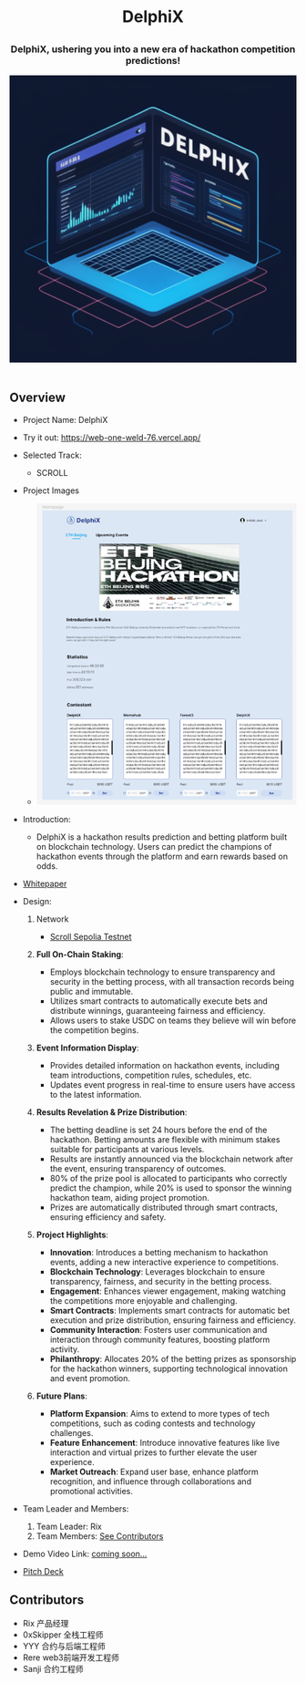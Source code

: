 <div align="center">
<h1>DelphiX</h1>
<h2></h2>
<h3>DelphiX, ushering you into a new era of hackathon competition predictions!</h3>
<img src="./design/assets/concept.png" width="900">
</div>
<br/>

## Overview

- Project Name: DelphiX
- Try it out: https://web-one-weld-76.vercel.app/
- Selected Track:

    - SCROLL

- Project Images
    - <img src="./design/assets/figma.png" >
- Introduction:

    - DelphiX is a hackathon results prediction and betting platform built on blockchain technology. Users can predict the champions of hackathon events through the platform and earn rewards based on odds.
- [Whitepaper](./design/wiki-en.md)
- Design:
    1. Network
        - [Scroll Sepolia Testnet](https://scroll.io/)

    2. **Full On-Chain Staking**:
        - Employs blockchain technology to ensure transparency and security in the betting process, with all transaction records being public and immutable.
        - Utilizes smart contracts to automatically execute bets and distribute winnings, guaranteeing fairness and efficiency.
        - Allows users to stake USDC on teams they believe will win before the competition begins.

    3. **Event Information Display**:
        - Provides detailed information on hackathon events, including team introductions, competition rules, schedules, etc.
        - Updates event progress in real-time to ensure users have access to the latest information.

    4. **Results Revelation & Prize Distribution**:
        - The betting deadline is set 24 hours before the end of the hackathon. Betting amounts are flexible with minimum stakes suitable for participants at various levels.
        - Results are instantly announced via the blockchain network after the event, ensuring transparency of outcomes.
        - 80% of the prize pool is allocated to participants who correctly predict the champion, while 20% is used to sponsor the winning hackathon team, aiding project promotion.
        - Prizes are automatically distributed through smart contracts, ensuring efficiency and safety.

    5. **Project Highlights**:
        - **Innovation**: Introduces a betting mechanism to hackathon events, adding a new interactive experience to competitions.
        - **Blockchain Technology**: Leverages blockchain to ensure transparency, fairness, and security in the betting process.
        - **Engagement**: Enhances viewer engagement, making watching the competitions more enjoyable and challenging.
        - **Smart Contracts**: Implements smart contracts for automatic bet execution and prize distribution, ensuring fairness and efficiency.
        - **Community Interaction**: Fosters user communication and interaction through community features, boosting platform activity.
        - **Philanthropy**: Allocates 20% of the betting prizes as sponsorship for the hackathon winners, supporting technological innovation and event promotion.

    6. **Future Plans**:
        - **Platform Expansion**: Aims to extend to more types of tech competitions, such as coding contests and technology challenges.
        - **Feature Enhancement**: Introduce innovative features like live interaction and virtual prizes to further elevate the user experience.
        - **Market Outreach**: Expand user base, enhance platform recognition, and influence through collaborations and promotional activities.

- Team Leader and Members:

    1. Team Leader: Rix
    2. Team Members: [See Contributors](#Contributors)

- Demo Video Link: [coming soon...](https://youtu.be)
- [Pitch Deck](https://github.com/0xSkipper/DelphiX/blob/main/design/assets/DelphiXv4.pdf)

## Contributors
- Rix 产品经理
- 0xSkipper 全栈工程师
- YYY 合约与后端工程师
- Rere web3前端开发工程师
- Sanji 合约工程师  

